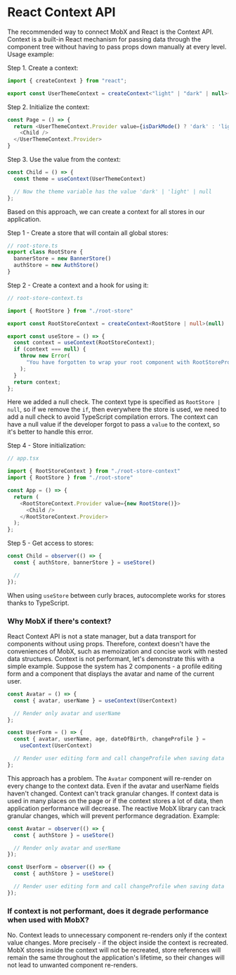# React Context API

The recommended way to connect MobX and React is the Context API. Context is a built-in React mechanism for passing data through the component tree without having to pass props down manually at every level. Usage example:

Step 1. Create a context:

```typescript
import { createContext } from "react";

export const UserThemeContext = createContext<"light" | "dark" | null>(null)
```

Step 2. Initialize the context:

```typescript jsx
const Page = () => {
  return <UserThemeContext.Provider value={isDarkMode() ? 'dark' : 'light'}>
    <Child />
  </UserThemeContext.Provider>
}
```

Step 3. Use the value from the context:

```typescript jsx
const Child = () => {
  const theme = useContext(UserThemeContext)

  // Now the theme variable has the value 'dark' | 'light' | null
};
```

Based on this approach, we can create a context for all stores in our application.

Step 1 - Create a store that will contain all global stores:

```typescript
// root-store.ts
export class RootStore {
  bannerStore = new BannerStore()
  authStore = new AuthStore()
}
```

Step 2 - Create a context and a hook for using it:

```typescript
// root-store-context.ts

import { RootStore } from "./root-store"

export const RootStoreContext = createContext<RootStore | null>(null)

export const useStore = () => {
  const context = useContext(RootStoreContext);
  if (context === null) {
    throw new Error(
      "You have forgotten to wrap your root component with RootStoreProvider"
    );
  }
  return context;
};
```

Here we added a null check. The context type is specified as `RootStore | null`, so if we remove the `if`, then everywhere the store is used, we need to add a null check to avoid TypeScript compilation errors. The context can have a null value if the developer forgot to pass a `value` to the context, so it's better to handle this error.

Step 4 - Store initialization:

```typescript jsx
// app.tsx

import { RootStoreContext } from "./root-store-context"
import { RootStore } from "./root-store"

const App = () => {
  return (
    <RootStoreContext.Provider value={new RootStore()}>
      <Child />
    </RootStoreContext.Provider>
  );
};
```

Step 5 - Get access to stores:

```typescript jsx
const Child = observer(() => {
  const { authStore, bannerStore } = useStore()

  //
});
```

When using `useStore` between curly braces, autocomplete works for stores thanks to TypeScript.

### Why MobX if there's context?

React Context API is not a state manager, but a data transport for components without using props. Therefore, context doesn't have the conveniences of MobX, such as memoization and concise work with nested data structures.
Context is not performant, let's demonstrate this with a simple example. Suppose the system has 2 components - a profile editing form and a component that displays the avatar and name of the current user.

```typescript jsx
const Avatar = () => {
  const { avatar, userName } = useContext(UserContext)

  // Render only avatar and userName
};

const UserForm = () => {
  const { avatar, userName, age, dateOfBirth, changeProfile } =
    useContext(UserContext)

  // Render user editing form and call changeProfile when saving data
};
```

This approach has a problem. The `Avatar` component will re-render on every change to the context data. Even if the avatar and userName fields haven't changed. Context can't track granular changes. If context data is used in many places on the page or if the context stores a lot of data, then application performance will decrease. The reactive MobX library can track granular changes, which will prevent performance degradation. Example:

```typescript jsx
const Avatar = observer(() => {
  const { authStore } = useStore()

  // Render only avatar and userName
});

const UserForm = observer(() => {
  const { authStore } = useStore()

  // Render user editing form and call changeProfile when saving data
});
```

### If context is not performant, does it degrade performance when used with MobX?

No. Context leads to unnecessary component re-renders only if the context value changes. More precisely - if the object inside the context is recreated. MobX stores inside the context will not be recreated, store references will remain the same throughout the application's lifetime, so their changes will not lead to unwanted component re-renders.
